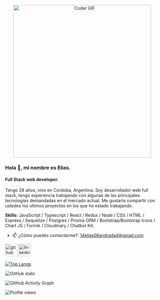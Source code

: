 <p align="center">

  <img src="https://sdk.bitmoji.com/render/panel/20084663-99777517205_3-s5-v1.png?transparent=1&palette=1&scale=2" alt="Coder GIF" width="450" height="500">
  
</p>

### Hola 👋, mi nombre es Elias.
#### Full Stack web developer.

Tengo 28 años, vivo en Cordoba, Argentina. Soy desarrollador web full stack, tengo experiencia trabajando con algunas de las principales tecnologías demandadas en el mercado actual. Me gustaría compartir con ustedes los ultimos proyectos en los que he estado trabajando.

**Skills:** JavaScript / Typescript / React / Redux / Node / CSS / HTML / Express / Sequelize / Postgres / Prisma ORM / Bootstrap/Bootstrap Icons / Chart JS / Formik / Cloudinary / Chatbot Kit.


- 📫 ¿Cómo puedes contactarme?: 14elias06andrada4@gmail.com 


[<img src='https://cdn.jsdelivr.net/npm/simple-icons@3.0.1/icons/github.svg' alt='github' height='40'>](https://github.com/EEA94)  [<img src='https://cdn.jsdelivr.net/npm/simple-icons@3.0.1/icons/linkedin.svg' alt='linkedin' height='40'>](https://www.linkedin.com/in/https://www.linkedin.com/in/eliasandrada-dev//)  

[![Top Langs](https://github-readme-stats.vercel.app/api/top-langs/?username=EEA94)](https://github.com/anuraghazra/github-readme-stats)

![GitHub stats](https://github-readme-stats.vercel.app/api?username=EEA94&show_icons=true&count_private=true)  

![GitHub Activity Graph](https://activity-graph.herokuapp.com/graph?username=EEA94)  

![Profile views](https://gpvc.arturio.dev/EEA94)  
